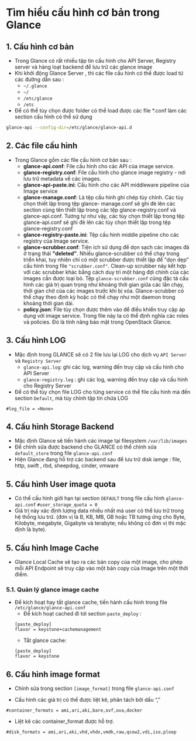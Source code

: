# Tìm hiểu cấu hình cơ bản trong Glance

## 1. Cấu hình cơ bản

- Trong Glance có rất nhiều tập tin cấu hình cho API Server, Registry server và hàng loạt backend để lưu trữ các glance image
- Khi khởi động Glance Server , thì các file cấu hình có thể được load từ các đường dẫn sau :
	-   `~/.glance`
	-   `~/`
	-   `/etc/glance`
	-   `/etc`
-  Để có thể tùy chọn được folder có thể load được các file *.conf làm các section cấu hình có thể sử dụng
```bash
glance-api --config-dir=/etc/glance/glance-api.d
```
	
	
## 2. Các file cấu hình 
- Trong Glance gồm các file cấu hình cơ bản sau :
	-   **glance-api.conf**: File cấu hình cho các API của image service.   
	-   **glance-registry.conf**: File cấu hình cho glance image registry - nơi lưu trữ metadata về các images.  
	-   **glance-api-paste.ini**: Cấu hình cho các API middleware pipeline của Image service    
	-   **glance-manage.conf**: Là tệp cấu hình ghi chép tùy chỉnh. Các tùy chọn thiết lập trong tệp glance-	manage.conf sẽ ghi đè lên các section cùng tên thiết lập trong các tệp glance-registry.conf và glance-api.conf. Tương tự như vậy, các tùy chọn thiết lập trong tệp glance-api.conf sẽ ghi đè lên các tùy chọn thiết lập trong tệp glance-registry.conf 
	-   **glance-registry-paste.ini**: Tệp cấu hình middle pipeline cho các registry của Image service.
	-   **glance-scrubber.conf**: Tiện ích sử dụng để dọn sạch các images đã ở trạng thái  **"deleted"**. Nhiều glance-scrubber có thể chạy trong triển khai, tuy nhiên chỉ có một scrubber được thiết lập để "dọn dẹp" cấu hình trong file  `"scrubber.conf"`. Clean-up scrubber này kết hợp với các scrubber khác bằng cách duy trì một hàng đợi chính của các images cần được loại bỏ. Tệp  `glance-scrubber.conf`  cũng đặc tả cấu hình các giá trị quan trọng như khoảng thời gian giữa các lần chạy, thời gian chờ của các images trước khi bị xóa. Glance-scrubber có thể chạy theo định kỳ hoặc có thể chạy như một daemon trong khoảng thời gian dài.
	-   **policy.json**: File tùy chọn được thêm vào để điều khiển truy cập áp dụng với image service. Trong file này ta có thể định nghĩa các roles và policies. Đó là tính năng bảo mật trong OpenStack Glance.


## 3. Cấu hình LOG
- Mặc định trong GLANCE sẽ có 2 file lưu lại LOG cho dịch vụ `API Server` và `Registry Server`
	- `glance-api.log`: ghi các log, warning đến truy cập và cấu hình cho API Server
	- `glance-registry.log` : ghi các log, warning đến truy cập và cấu hình cho Registry Server
- Để có thể tùy chọn file LOG cho từng service có thể file cấu hình mà đến section `Default`, mà tùy chỉnh tập tin chứa LOG
```
#log_file = <None>
```


## 4. Cấu hình Storage Backend 

- Mặc định Glance sẽ tiến hành các image tại filesystem `/var/lib/images`
- Để chỉnh sửa được backend cho GLANCE có thể chỉnh sửa `default_store` trong file `glance-api.conf`
- Hiện Glance đang hỗ trợ các backend sau để lưu trữ disk iamge : file, http, swift , rbd, sheepdog, cinder, vmware

## 5. Cấu hình User image quota

- Có thể cấu hình giới hạn tại section `DEFAULT` trong file cấu hình `glance-api.conf`
`#user_storage_quota = 0`
- Giá trị này xác định lượng data nhiều nhất mà user có thể lưu trữ trong hệ thống lưu trữ. (đơn vị là B, KB, MB, GB hoặc TB tương ứng cho Byte, Kilobyte, megabyte, Gigabyte và terabyte; nếu không có đơn vị thì mặc định là byte).

## 5. Cấu hình Image Cache

- Glance Local Cache sẽ tạo ra các  bản copy của một image, cho phép mỗi API Endpoint  sẽ truy cập vào một bản copy của Image trên một thời điểm. 

### 5.1. Quản lý glance image cache
-  Để kích hoạt hay tắt glance cache, tiến hành cấu hình trong file  `/etc/glance/glance-api.conf`
	-  Để kích hoạt cached đi tơi section `paste_deploy` :  
    ```
    [paste_deploy]
    flavor = keystone+cachemanagement    
    ```
	-   Tắt glance cache:    
    ```
    [paste_deploy]
    flavor = keystone    
	```

## 6. Cấu hình image format

- Chỉnh sửa trong section  `[image_format]`  trong file  `glance-api.conf`

- Cấu hình các giá trị có thể được liệt kê, phân tách bởi dấu “,”

`#container_formats = ami,ari,aki,bare,ovf,ova,docker`
- Liệt kê các container_format được hỗ trợ.

`#disk_formats = ami,ari,aki,vhd,vhdx,vmdk,raw,qcow2,vdi,iso,ploop`
